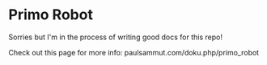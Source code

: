 # Primo Robot

Sorries but I'm in the process of writing good docs for this repo!

Check out this page for more info:
paulsammut.com/doku.php/primo_robot
